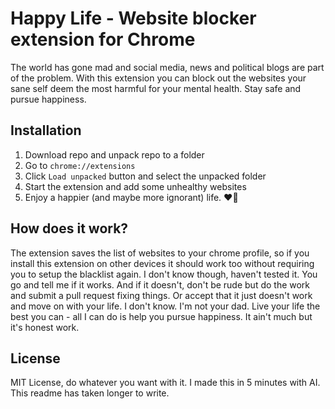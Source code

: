 # Happy Life - Website blocker extension for Chrome
The world has gone mad and social media, news and political blogs are part of the problem. With this extension you can block out the websites your sane self deem the most harmful for your mental health. Stay safe and pursue happiness. 

## Installation

1. Download repo and unpack repo to a folder
2. Go to `chrome://extensions`
3. Click `Load unpacked` button and select the unpacked folder
4. Start the extension and add some unhealthy websites
5. Enjoy a happier (and maybe more ignorant) life. ❤️‍🔥

## How does it work?
The extension saves the list of websites to your chrome profile, so if you install this extension on other devices it should work too without requiring you to setup the blacklist again. I don't know though, haven't tested it. You go and tell me if it works. And if it doesn't, don't be rude but do the work and submit a pull request fixing things. Or accept that it just doesn't work and move on with your life. I don't know. I'm not your dad. Live your life the best you can - all I can do is help you pursue happiness. It ain't much but it's honest work.

## License
MIT License, do whatever you want with it. I made this in 5 minutes with AI. This readme has taken longer to write.
